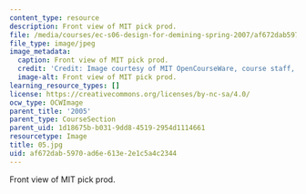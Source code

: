 ```yaml
---
content_type: resource
description: Front view of MIT pick prod.
file: /media/courses/ec-s06-design-for-demining-spring-2007/af672dab5970ad6e613e2e1c5a4c2344_05.jpg
file_type: image/jpeg
image_metadata:
  caption: Front view of MIT pick prod.
  credit: 'Credit: Image courtesy of MIT OpenCourseWare, course staff, and students.'
  image-alt: Front view of MIT pick prod.
learning_resource_types: []
license: https://creativecommons.org/licenses/by-nc-sa/4.0/
ocw_type: OCWImage
parent_title: '2005'
parent_type: CourseSection
parent_uid: 1d18675b-b031-9dd8-4519-2954d1114661
resourcetype: Image
title: 05.jpg
uid: af672dab-5970-ad6e-613e-2e1c5a4c2344
---
```

Front view of MIT pick prod.